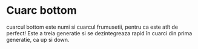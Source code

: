 # Cuarc bottom

cuarcul bottom este numi si cuarcul frumusetii, pentru ca este atît de perfect!
Este a treia generatie si se dezintegreaza rapid în cuarci din prima generatie,
ca up si down.
